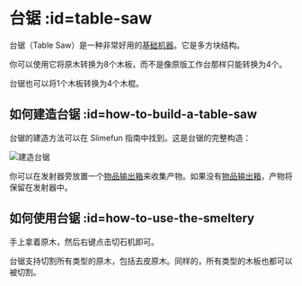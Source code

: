 # 台锯 :id=table-saw

台锯（Table Saw）是一种非常好用的[基础机器](/Basic-Machines)。它是多方块结构。

你可以使用它将原木转换为8个木板，而不是像原版工作台那样只能转换为4个。

台锯也可以将1个木板转换为4个木棍。

## 如何建造台锯 :id=how-to-build-a-table-saw

台锯的建造方法可以在 Slimefun 指南中找到。这是台锯的完整构造：

![建造台锯](https://cdn.jsdelivr.net/gh/Slimefun/Wiki@master/images/multiblock-table-saw.png ':size=50%')

你可以在发射器旁放置一个[物品输出箱](/Output-Chest)来收集产物。如果没有[物品输出箱](/Output-Chest)，产物将保留在发射器中。

## 如何使用台锯 :id=how-to-use-the-smeltery

手上拿着原木，然后右键点击切石机即可。

台锯支持切割所有类型的原木，包括去皮原木。同样的，所有类型的木板也都可以被切割。
